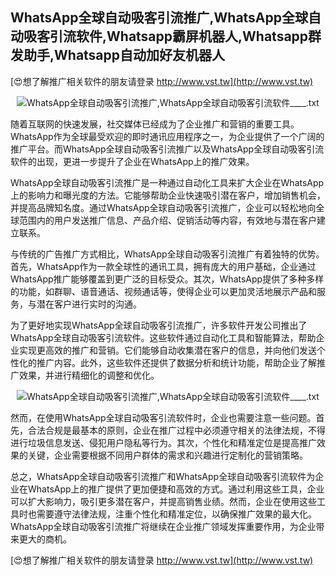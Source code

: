 ## **WhatsApp全球自动吸客引流推广,WhatsApp全球自动吸客引流软件,Whatsapp霸屏机器人,Whatsapp群发助手,Whatsapp自动加好友机器人**

[😍想了解推广相关软件的朋友请登录 http://www.vst.tw](http://www.vst.tw)

 <center><img src="https://vst.tw/MP4/tuiguang/png/1.png" alt="WhatsApp全球自动吸客引流推广,WhatsApp全球自动吸客引流软件____.txt"></center>

随着互联网的快速发展，社交媒体已经成为了企业推广和营销的重要工具。WhatsApp作为全球最受欢迎的即时通讯应用程序之一，为企业提供了一个广阔的推广平台。而WhatsApp全球自动吸客引流推广以及WhatsApp全球自动吸客引流软件的出现，更进一步提升了企业在WhatsApp上的推广效果。

WhatsApp全球自动吸客引流推广是一种通过自动化工具来扩大企业在WhatsApp上的影响力和曝光度的方法。它能够帮助企业快速吸引潜在客户，增加销售机会，并提高品牌知名度。通过WhatsApp全球自动吸客引流推广，企业可以轻松地向全球范围内的用户发送推广信息、产品介绍、促销活动等内容，有效地与潜在客户建立联系。

与传统的广告推广方式相比，WhatsApp全球自动吸客引流推广有着独特的优势。首先，WhatsApp作为一款全球性的通讯工具，拥有庞大的用户基础，企业通过WhatsApp推广能够覆盖到更广泛的目标受众。其次，WhatsApp提供了多种多样的功能，如群聊、语音通话、视频通话等，使得企业可以更加灵活地展示产品和服务，与潜在客户进行实时的沟通。

为了更好地实现WhatsApp全球自动吸客引流推广，许多软件开发公司推出了WhatsApp全球自动吸客引流软件。这些软件通过自动化工具和智能算法，帮助企业实现更高效的推广和营销。它们能够自动收集潜在客户的信息，并向他们发送个性化的推广内容。此外，这些软件还提供了数据分析和统计功能，帮助企业了解推广效果，并进行精细化的调整和优化。

 <center><img src="https://vst.tw/MP4/tuiguang/png/6.png" alt="WhatsApp全球自动吸客引流推广,WhatsApp全球自动吸客引流软件____.txt"></center>

然而，在使用WhatsApp全球自动吸客引流软件时，企业也需要注意一些问题。首先，合法合规是最基本的原则，企业在推广过程中必须遵守相关的法律法规，不得进行垃圾信息发送、侵犯用户隐私等行为。其次，个性化和精准定位是提高推广效果的关键，企业需要根据不同用户群体的需求和兴趣进行定制化的营销策略。

总之，WhatsApp全球自动吸客引流推广和WhatsApp全球自动吸客引流软件为企业在WhatsApp上的推广提供了更加便捷和高效的方式。通过利用这些工具，企业可以扩大影响力，吸引更多潜在客户，并提高销售业绩。然而，企业在使用这些工具时也需要遵守法律法规，注重个性化和精准定位，以确保推广效果的最大化。WhatsApp全球自动吸客引流推广将继续在企业推广领域发挥重要作用，为企业带来更大的商机。

[😍想了解推广相关软件的朋友请登录 http://www.vst.tw](http://www.vst.tw)



